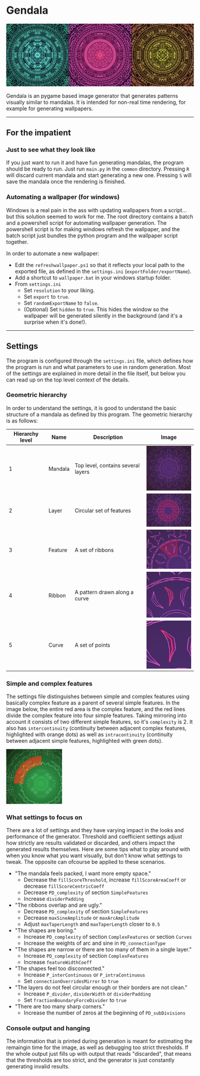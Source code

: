# Gendala

![](doc/example.jpeg?raw=true "Examples")

Gendala is an pygame based image generator that generates patterns visually similar to mandalas. It is intended for non-real time rendering, for example for generating wallpapers.

---

## For the impatient

### Just to see what they look like

If you just want to run it and have fun generating mandalas, the program should be ready to run. Just run `main.py` in the `common` directory. Pressing `R` will discard current mandala and start generating a new one. Pressing `S` will
save the mandala once the rendering is finished.

### Automating a wallpaper (for windows)

Windows is a real pain in the ass with updating wallpapers from a script... but this solution seemed to work for me. The root directory contains a batch and a powershell script for automating wallpaper generation. The powershell script is for making windows refresh the wallpaper, and the batch script just bundles the python program and the wallpaper script together.

In order to automate a new wallpaper:
* Edit the `refreshwallpaper.ps1` so that it reflects your local path to the exported file, as defined in the `settings.ini` (`exportFolder/exportName`).
* Add a shortcut to `wallpaper.bat` in your windows startup folder.
* From `settings.ini`
   * Set `resolution` to your liking.
   * Set `export` to `true`.
   * Set `randomExportName` to `false`.
   * (Optional) Set `hidden` to `true`. This hides the window so the wallpaper will be generated silently in the background (and it's a surprise when it's done!).

---

## Settings

The program is configured through the `settings.ini` file, which defines how the program is run and what parameters to use in random generation. Most of the settings are explained in more detail in the file itself, but below you can read up on the top level context of the details.

### Geometric hierarchy
In order to understand the settings, it is good to understand the basic structure of a mandala as defined by this program. The geometric hierarchy is as follows:

Hierarchy level | Name | Description | Image
----------------|------|-------------|-------
1 | Mandala | Top level, contains several layers | <img src="doc/hierarchy.jpeg" alt="hierarchy" width="150px"/>
2 | Layer | Circular set of features | <img src="doc/layer.jpeg" alt="layer" width="150px"/>
3 | Feature | A set of ribbons | <img src="doc/feature.jpeg" alt="feature" width="150px"/>
4 | Ribbon | A pattern drawn along a curve | <img src="doc/ribbon.jpeg" alt="ribbon" width="150px"/>
5 | Curve | A set of points | <img src="doc/curve.jpeg" alt="curve" width="150px"/>

### Simple and complex features

The settings file distinguishes between simple and complex features using basically complex feature as a parent of several simple features. In the image below, the entire red area is the complex feature, and the red lines divide the complex feature into four simple features. Taking mirroring into account it consists of two different simple features, so it's `complexity` is 2. It also has `intercontinuity` (continuity between adjacent complex features, highlighted with orange dots) as well as `intracontinuity` (continuity between adjacent simple features, highlighted with green dots).

<img src="doc/complexity.jpeg" alt="complexity" width="150px"/>

### What settings to focus on

There are a lot of settings and they have varying impact in the looks and performance of the generator. Threshold and coefficient settings adjust how strictly are results validated or discarded, and others impact the generated results themselves. Here are some tips what to play around with when you know what you want visually, but don't know what settings to tweak. The opposite can ofcourse be applied to these scenarios.

* "The mandala feels packed, I want more empty space."
    * Decrease the `fillScoreThreshold`, increase `fillScoreAreaCoeff` or decrease `fillScoreCentricCoeff`
    * Decrease `PD_complexity` of section `SimpleFeatures`
    * Increase `dividerPadding`
* "The ribbons overlap and are ugly."
    * Decrease `PD_complexity` of section `SimpleFeatures`
    * Decrease `maxSineAmplitude` or `maxArcAmplitude`
    * Adjust `maxTaperLength` and `maxTaperLength` closer to `0.5`
* "The shapes are boring."
    * Increase `PD_complexity` of section `ComplexFeatures` or section `Curves`
    * Increase the weights of arc and sine in `PD_connectionType`
* "The shapes are narrow or there are too many of them in a single layer."
    * Increase `PD_complexity` of section `ComplexFeatures`
    * Increase `featureWidthCoeff`
* "The shapes feel too disconnected."
    * Increase `P_interContinuous` or `P_intraContinuous`
    * Set `connectionOverridesMirror` to `true`
* "The layers do not feel circular enough or their borders are not clean."
    * Increase `P_divider`, `dividerWidth` or `dividerPadding`
    * Set `fractionBoundaryForceDivider` to `true`
* "There are too many sharp corners."
    * Increase the number of zeros at the beginning of `PD_subDivisions`

### Console output and hanging

The information that is printed during generation is meant for estimating the remaingin time for the image, as well as debugging too strict thresholds. If the whole output just fills up with output that reads "discarded", that means that the thresholds are too strict, and the generator is just constantly generating invalid results.
